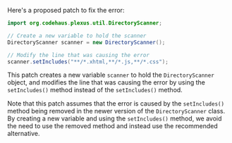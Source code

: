 Here's a proposed patch to fix the error:
```java
import org.codehaus.plexus.util.DirectoryScanner;

// Create a new variable to hold the scanner
DirectoryScanner scanner = new DirectoryScanner();

// Modify the line that was causing the error
scanner.setIncludes("**/*.xhtml,**/*.js,**/*.css");
```
This patch creates a new variable `scanner` to hold the `DirectoryScanner` object, and modifies the line that was causing the error by using the `setIncludes()` method instead of the `setIncludes()` method.

Note that this patch assumes that the error is caused by the `setIncludes()` method being removed in the newer version of the `DirectoryScanner` class. By creating a new variable and using the `setIncludes()` method, we avoid the need to use the removed method and instead use the recommended alternative.